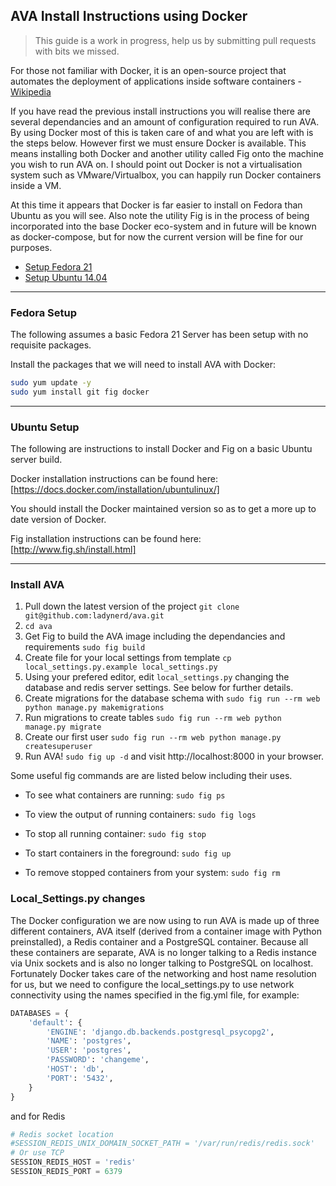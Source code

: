 ## AVA Install Instructions using Docker

> This guide is a work in progress, help us by submitting pull requests with bits we missed.

For those not familiar with Docker, it is an open-source project that automates the deployment of applications inside software containers - [Wikipedia](http://en.wikipedia.org/wiki/Docker_%28software%29)

If you have read the previous install instructions you will realise there are several dependancies and an amount of configuration required to run AVA. By using Docker most of this is taken care of and what you are left with is the steps below. However first we must ensure Docker is available. This means installing both Docker and another utility called Fig onto the machine you wish to run AVA on. I should point out Docker is not a virtualisation system such as VMware/Virtualbox, you can happily run Docker containers inside a VM.

At this time it appears that Docker is far easier to install on Fedora than Ubuntu as you will see. Also note the utility Fig is in the process of being incorporated into the base Docker eco-system and in future will be known as docker-compose, but for now the current version will be fine for our purposes.


* [Setup Fedora 21](https://github.com/ladynerd/ava/blob/master/INSTALL_Docker.md#fedora-setup)
* [Setup Ubuntu 14.04](https://github.com/ladynerd/ava/blob/master/INSTALL_Docker.md#ubuntu-setup)

---

### Fedora Setup

The following assumes a basic Fedora 21 Server has been setup with no requisite packages.

Install the packages that we will need to install AVA with Docker:
```sh
sudo yum update -y  
sudo yum install git fig docker  
```

---

### Ubuntu Setup

The following are instructions to install Docker and Fig on a basic Ubuntu server build.

Docker installation instructions can be found here: [https://docs.docker.com/installation/ubuntulinux/]

You should install the Docker maintained version so as to get a more up to date version of Docker.

Fig installation instructions can be found here: [http://www.fig.sh/install.html]

---

### Install AVA

1. Pull down the latest version of the project `git clone git@github.com:ladynerd/ava.git`
2. `cd ava`
3. Get Fig to build the AVA image including the dependancies and requirements `sudo fig build`
4. Create file for your local settings from template `cp local_settings.py.example local_settings.py`
5. Using your prefered editor, edit `local_settings.py` changing the database and redis server settings. See below for further details.
6. Create migrations for the database schema with `sudo fig run --rm web python manage.py makemigrations`
7. Run migrations to create tables `sudo fig run --rm web python manage.py migrate`
8. Create our first user `sudo fig run --rm web python manage.py createsuperuser`
9. Run AVA! `sudo fig up -d` and visit http://localhost:8000 in your browser.

Some useful fig commands are are listed below including their uses.

* To see what containers are running: `sudo fig ps`

* To view the output of running containers: `sudo fig logs`

* To stop all running container: `sudo fig stop`

* To start containers in the foreground: `sudo fig up`

* To remove stopped containers from your system: `sudo fig rm`



### Local_Settings.py changes

The Docker configuration we are now using to run AVA is made up of three different containers, AVA itself (derived from a container image with Python preinstalled), a Redis container and a PostgreSQL container. Because all these containers are separate, AVA is no longer talking to a Redis instance via Unix sockets and is also no longer talking to PostgreSQL on localhost. Fortunately Docker takes care of the networking and host name resolution for us, but we need to configure the local_settings.py to use network connectivity using the names specified in the fig.yml file, for example:
```python
DATABASES = {
    'default': {
        'ENGINE': 'django.db.backends.postgresql_psycopg2',
        'NAME': 'postgres',
        'USER': 'postgres',
        'PASSWORD': 'changeme',
        'HOST': 'db',
        'PORT': '5432',
    }
}
```  
and for Redis  
```python
# Redis socket location
#SESSION_REDIS_UNIX_DOMAIN_SOCKET_PATH = '/var/run/redis/redis.sock'
# Or use TCP
SESSION_REDIS_HOST = 'redis'
SESSION_REDIS_PORT = 6379
```
